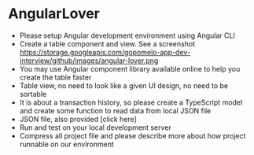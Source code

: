 # AngularLover
- Please setup Angular development environment using Angular CLI
- Create a table component and view. See a screenshot https://storage.googleapis.com/gopomelo-app-dev-interview/github/images/angular-lover.png
- You may use Angular component library available online to help you create the table faster
- Table view, no need to look like a given UI design, no need to be sortable
- It is about a transaction history, so please create a TypeScript model and create some function to read data from local JSON file
- JSON file, also provided [click here]
- Run and test on your local development server
- Compress all project file and please describe more about how project runnable on our environment
